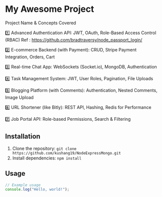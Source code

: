 # My Awesome Project

Project Name & Concepts Covered

1️⃣ Advanced Authentication API:
JWT, OAuth, Role-Based Access Control (RBAC)
Ref : https://github.com/bradtraversy/node_passport_login/

2️⃣ E-commerce Backend (with Payment):
CRUD, Stripe Payment Integration, Orders, Cart

3️⃣ Real-time Chat App:
WebSockets (Socket.io), MongoDB, Authentication

4️⃣ Task Management System:
JWT, User Roles, Pagination, File Uploads

5️⃣ Blogging Platform (with Comments):
Authentication, Nested Comments, Image Upload

6️⃣ URL Shortener (like Bitly):
REST API, Hashing, Redis for Performance

7️⃣ Job Portal API: Role-based Permissions, Search & Filtering

## Installation

1. Clone the repository: `git clone https://github.com/kushang19/NodeExpressMongo.git`
2. Install dependencies: `npm install`

## Usage

```javascript
// Example usage
console.log("Hello, world!");
```
